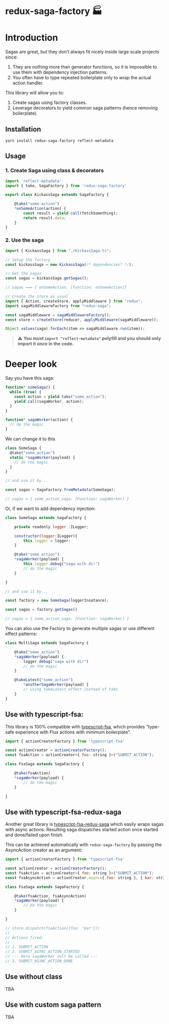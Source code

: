 # redux-saga-factory 🏭

# Introduction 

Sagas are great, but they don’t always fit nicely inside large scale projects since:

1.  They are nothing more than generator functions, so it is impossible to use them with dependency injection patterns.
2.  You often have to type repeated boilerplate only to wrap the actual action handler.

This library will allow you to: 

1.  Create sagas using factory classes.
2.  Leverage decorators to yield common saga patterns (hence removing boilerplate).


## Installation

```
yarn install redux-saga-factory reflect-metadata
```

## Usage

### 1. Create Saga using class & decorators

```js
import 'reflect-metadata'
import { take, SagaFactory } from 'redux-saga-factory'

export class KickassSaga extends SagaFactory {

    @take("some-action")
    *onSomeAction(action) {
        const result = yield call(fetchSomething);
        return result.data;
    }
}
```

### 2. Use the saga

```js
import { KickassSaga } from "./KickassSaga.ts";

// Setup the factory 
const kickassSaga = new KickassSaga(/* dependencies? */);

// Get the sagas
const sagas = kickassSaga.getSagas();

// sagas === { onSomeAction: [Function: onSomeAction]}

// Create the store as usual
import { Action, createStore, applyMiddleware } from "redux";
import sagaMiddlewareFactory from "redux-saga";

const sagaMiddleware = sagaMiddlewareFactory();
const store = createStore(reducer, applyMiddleware(sagaMiddleware));

Object.values(saga).forEach(item => sagaMiddleware.run(item));
```

> ⚠️ **You must `import "reflect-metadata"` polyfill  and you should only import it once in the code.**

# Deeper look

Say you have this saga:

```js
function* someSaga() {
  while (true) {
    const action = yield take("some_action");
    yield call(sagaWorker, action);
  }
}

function* sagaWorker(action) {
  // do the magic
}
```

We can change it to this

```js
class SomeSaga {
  @take("some_action")
  static *sagaWorker(payload) {
    // do the magic
  }
}

// and use it by...

const sagas = SagaFactory.fromMetadata(SomeSaga);

// sagas = { some_action_saga: [Function: sagaWorker] }
```

Or, if we want to add dependency injection:

```js
class SomeSaga extends SagaFactory {

	private readonly logger :ILogger;

	constructor(logger:ILogger){
		this.logger = logger;
	}

	@take("some_action")
	*sagaWorker(payload) {
		this.logger.debug("saga with di!")
		// do the magic
	}

}

// and use it by...

const factory = new SomeSaga(loggerInsatance);

const sagas = factory.getSagas()

// sagas = { some_action_saga: [Function: sagaWorker] }
```

You can also use the Factory to generate multiple sagas or use different effect patterns:

```js
class MultiSaga extends SagaFactory {

	@take("some_action")
	*sagaWorker(payload) {
		logger.debug("saga with di!")
		// do the magic
	}

	@takeLatest("some_action")
        *anotherSagaWorker(payload) {
		// using takeLatest effect instead of take
	}
}
```

## Use with typescript-fsa:

This library is 100% compatible with [typescript-fsa](https://www.npmjs.com/package/typescript-fsa), which provides "type-safe experience with Flux actions with minimum boilerplate".

```js
import { actionCreatorFactory } from 'typescript-fsa'

const actionCreator = actionCreatorFactory();
const fsaAction = actionCreator<{ foo: string }>("SUBMIT_ACTION");

class FsaSaga extends SagaFactory {

	@take(fsaAction)
	*sagaWorker(payload) {
		// do the magic
	}

}
```

## Use with typescript-fsa-redux-saga

Another great library is [typescript-fsa-redux-saga](https://github.com/aikoven/typescript-fsa-redux-saga) which easily wraps sagas with async actions. Resulting saga dispatches started action once started and done/failed upon finish.

This can be achieved automatically with `redux-saga-factory` by passing the AsyncAction creator as an argument:

```js
import { actionCreatorFactory } from 'typescript-fsa'

const actionCreator = actionCreatorFactory();
const fsaAction = actionCreator<{ foo: string }>("SUBMIT_ACTION");
const fsaAsyncAction = actionCreator.async<{ foo: string }, { bar: string}>("SUBMIT_ASYNC_ACTION");

class FsaSaga extends SagaFactory {

	@take(fsaAction, fsaAsyncAction)
	*sagaWorker(payload) {
		// do the magic
	}

}

// store.dispatch(fsaAction({foo: 'bar'}))
//
// Actions fired:
//
// 1. SUBMIT_ACTION
// 2. SUBMIT_ASYNC_ACTION_STARTED
// --- Here sagaWorker iwll be called ---
// 3. SUBMIT_ASYNC_ACTION_DONE
```

## Use without class

TBA

## Use with custom saga pattern

TBA
